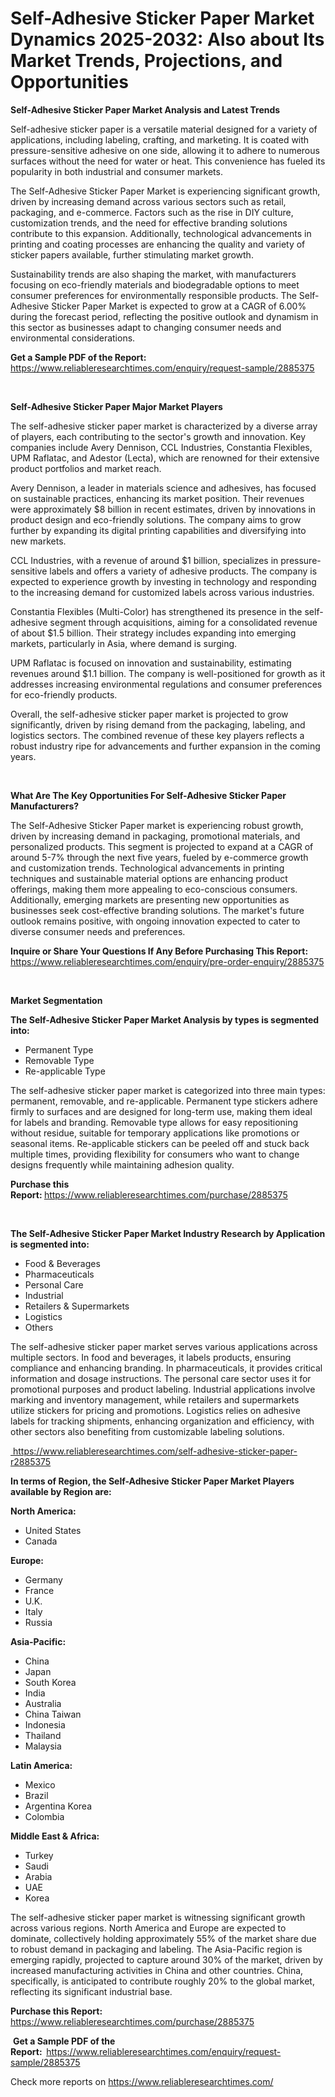 <p><h1>Self-Adhesive Sticker Paper Market Dynamics 2025-2032: Also about Its Market Trends, Projections, and Opportunities</h1></p><p><strong>Self-Adhesive Sticker Paper Market Analysis and Latest Trends</strong></p>
<p><p>Self-adhesive sticker paper is a versatile material designed for a variety of applications, including labeling, crafting, and marketing. It is coated with pressure-sensitive adhesive on one side, allowing it to adhere to numerous surfaces without the need for water or heat. This convenience has fueled its popularity in both industrial and consumer markets.</p><p>The Self-Adhesive Sticker Paper Market is experiencing significant growth, driven by increasing demand across various sectors such as retail, packaging, and e-commerce. Factors such as the rise in DIY culture, customization trends, and the need for effective branding solutions contribute to this expansion. Additionally, technological advancements in printing and coating processes are enhancing the quality and variety of sticker papers available, further stimulating market growth.</p><p>Sustainability trends are also shaping the market, with manufacturers focusing on eco-friendly materials and biodegradable options to meet consumer preferences for environmentally responsible products. The Self-Adhesive Sticker Paper Market is expected to grow at a CAGR of 6.00% during the forecast period, reflecting the positive outlook and dynamism in this sector as businesses adapt to changing consumer needs and environmental considerations.</p></p>
<p><strong>Get a Sample PDF of the Report:&nbsp;</strong> <a href="https://www.reliableresearchtimes.com/enquiry/request-sample/2885375?utm_campaign=2958&utm_medium=2&utm_source=Github&utm_content=ia&utm_term=13032025&utm_id=self-adhesive-sticker-paper">https://www.reliableresearchtimes.com/enquiry/request-sample/2885375</a></p>
<p>&nbsp;</p>
<p><strong>Self-Adhesive Sticker Paper Major Market Players</strong></p>
<p><p>The self-adhesive sticker paper market is characterized by a diverse array of players, each contributing to the sector's growth and innovation. Key companies include Avery Dennison, CCL Industries, Constantia Flexibles, UPM Raflatac, and Adestor (Lecta), which are renowned for their extensive product portfolios and market reach.</p><p>Avery Dennison, a leader in materials science and adhesives, has focused on sustainable practices, enhancing its market position. Their revenues were approximately $8 billion in recent estimates, driven by innovations in product design and eco-friendly solutions. The company aims to grow further by expanding its digital printing capabilities and diversifying into new markets.</p><p>CCL Industries, with a revenue of around $1 billion, specializes in pressure-sensitive labels and offers a variety of adhesive products. The company is expected to experience growth by investing in technology and responding to the increasing demand for customized labels across various industries.</p><p>Constantia Flexibles (Multi-Color) has strengthened its presence in the self-adhesive segment through acquisitions, aiming for a consolidated revenue of about $1.5 billion. Their strategy includes expanding into emerging markets, particularly in Asia, where demand is surging.</p><p>UPM Raflatac is focused on innovation and sustainability, estimating revenues around $1.1 billion. The company is well-positioned for growth as it addresses increasing environmental regulations and consumer preferences for eco-friendly products.</p><p>Overall, the self-adhesive sticker paper market is projected to grow significantly, driven by rising demand from the packaging, labeling, and logistics sectors. The combined revenue of these key players reflects a robust industry ripe for advancements and further expansion in the coming years.</p></p>
<p>&nbsp;</p>
<p><strong>What Are The Key Opportunities For Self-Adhesive Sticker Paper Manufacturers?</strong></p>
<p><p>The Self-Adhesive Sticker Paper market is experiencing robust growth, driven by increasing demand in packaging, promotional materials, and personalized products. This segment is projected to expand at a CAGR of around 5-7% through the next five years, fueled by e-commerce growth and customization trends. Technological advancements in printing techniques and sustainable material options are enhancing product offerings, making them more appealing to eco-conscious consumers. Additionally, emerging markets are presenting new opportunities as businesses seek cost-effective branding solutions. The market's future outlook remains positive, with ongoing innovation expected to cater to diverse consumer needs and preferences.</p></p>
<p><strong>Inquire or Share Your Questions If Any Before Purchasing This Report:</strong> <a href="https://www.reliableresearchtimes.com/enquiry/pre-order-enquiry/2885375?utm_campaign=2958&utm_medium=2&utm_source=Github&utm_content=ia&utm_term=13032025&utm_id=self-adhesive-sticker-paper">https://www.reliableresearchtimes.com/enquiry/pre-order-enquiry/2885375</a></p>
<p>&nbsp;</p>
<p><strong>Market Segmentation</strong></p>
<p><strong>The Self-Adhesive Sticker Paper Market Analysis by types is segmented into:</strong></p>
<p><ul><li>Permanent Type</li><li>Removable Type</li><li>Re-applicable Type</li></ul></p>
<p><p>The self-adhesive sticker paper market is categorized into three main types: permanent, removable, and re-applicable. Permanent type stickers adhere firmly to surfaces and are designed for long-term use, making them ideal for labels and branding. Removable type allows for easy repositioning without residue, suitable for temporary applications like promotions or seasonal items. Re-applicable stickers can be peeled off and stuck back multiple times, providing flexibility for consumers who want to change designs frequently while maintaining adhesion quality.</p></p>
<p><strong>Purchase this Report:&nbsp;</strong><a href="https://www.reliableresearchtimes.com/purchase/2885375?utm_campaign=2958&utm_medium=2&utm_source=Github&utm_content=ia&utm_term=13032025&utm_id=self-adhesive-sticker-paper">https://www.reliableresearchtimes.com/purchase/2885375</a></p>
<p>&nbsp;</p>
<p><strong>The Self-Adhesive Sticker Paper Market Industry Research by Application is segmented into:</strong></p>
<p><ul><li>Food & Beverages</li><li>Pharmaceuticals</li><li>Personal Care</li><li>Industrial</li><li>Retailers & Supermarkets</li><li>Logistics</li><li>Others</li></ul></p>
<p><p>The self-adhesive sticker paper market serves various applications across multiple sectors. In food and beverages, it labels products, ensuring compliance and enhancing branding. In pharmaceuticals, it provides critical information and dosage instructions. The personal care sector uses it for promotional purposes and product labeling. Industrial applications involve marking and inventory management, while retailers and supermarkets utilize stickers for pricing and promotions. Logistics relies on adhesive labels for tracking shipments, enhancing organization and efficiency, with other sectors also benefiting from customizable labeling solutions.</p></p>
<p><a href="https://www.reliableresearchtimes.com/self-adhesive-sticker-paper-r2885375?utm_campaign=2958&utm_medium=2&utm_source=Github&utm_content=ia&utm_term=13032025&utm_id=self-adhesive-sticker-paper">&nbsp;https://www.reliableresearchtimes.com/self-adhesive-sticker-paper-r2885375</a></p>
<p><strong>In terms of Region, the Self-Adhesive Sticker Paper Market Players available by Region are:</strong></p>
<p>
    <p> <strong> North America: </strong>
        <ul>
            <li>United States</li>
            <li>Canada</li>
        </ul>
        </p> 
    <p> <strong> Europe: </strong>
        <ul>
            <li>Germany</li>
            <li>France</li>
            <li>U.K.</li>
            <li>Italy</li>
            <li>Russia</li>
        </ul>
        </p> 
    <p> <strong> Asia-Pacific: </strong>
        <ul>
            <li>China</li>
            <li>Japan</li>
            <li>South Korea</li>
            <li>India</li>
            <li>Australia</li>
            <li>China Taiwan</li>
            <li>Indonesia</li>
            <li>Thailand</li>
            <li>Malaysia</li>
        </ul>
        </p> 
    <p> <strong> Latin America: </strong>
        <ul>
            <li>Mexico</li>
            <li>Brazil</li>
            <li>Argentina Korea</li>
            <li>Colombia</li>
        </ul>
        </p> 
    <p> <strong> Middle East & Africa: </strong>
        <ul>
            <li>Turkey</li>
            <li>Saudi</li>
            <li>Arabia</li>
            <li>UAE</li>
            <li>Korea</li>
        </ul>
    </p>
    </p>
<p><p>The self-adhesive sticker paper market is witnessing significant growth across various regions. North America and Europe are expected to dominate, collectively holding approximately 55% of the market share due to robust demand in packaging and labeling. The Asia-Pacific region is emerging rapidly, projected to capture around 30% of the market, driven by increased manufacturing activities in China and other countries. China, specifically, is anticipated to contribute roughly 20% to the global market, reflecting its significant industrial base.</p></p>
<p><strong>Purchase this Report: </strong><a href="https://www.reliableresearchtimes.com/purchase/2885375?utm_campaign=2958&utm_medium=2&utm_source=Github&utm_content=ia&utm_term=13032025&utm_id=self-adhesive-sticker-paper">https://www.reliableresearchtimes.com/purchase/2885375</a></p>
<p>&nbsp;<strong>Get a Sample PDF of the Report:&nbsp;&nbsp;</strong><a href="https://www.reliableresearchtimes.com/enquiry/request-sample/2885375?utm_campaign=2958&utm_medium=2&utm_source=Github&utm_content=ia&utm_term=13032025&utm_id=self-adhesive-sticker-paper">https://www.reliableresearchtimes.com/enquiry/request-sample/2885375</a></p>
<p><strong></strong></p>
<p>Check more reports on <a href="https://www.reliableresearchtimes.com/?utm_campaign=2958&utm_medium=2&utm_source=Github&utm_content=ia&utm_term=13032025&utm_id=self-adhesive-sticker-paper">https://www.reliableresearchtimes.com/</a></p>